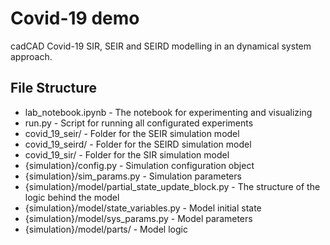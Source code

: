 # Covid-19 demo

cadCAD Covid-19 SIR, SEIR and SEIRD modelling in an dynamical system approach.

## File Structure

* lab_notebook.ipynb - The notebook for experimenting and visualizing
* run.py - Script for running all configurated experiments
* covid_19_seir/ - Folder for the SEIR simulation model
* covid_19_seird/ - Folder for the SEIRD simulation model
* covid_19_sir/ - Folder for the SIR simulation model
* {simulation}/config.py - Simulation configuration object
* {simulation}/sim_params.py - Simulation parameters
* {simulation}/model/partial_state_update_block.py - The structure of the logic behind the model
* {simulation}/model/state_variables.py - Model initial state
* {simulation}/model/sys_params.py - Model parameters
* {simulation}/model/parts/ - Model logic